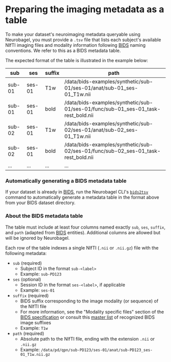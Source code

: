 # Preparing the imaging metadata as a table

To make your dataset's neuroimaging metadata queryable using Neurobagel, you must provide a `.tsv` file that lists each subject's available NIfTI imaging files and modality information following [BIDS](https://bids-specification.readthedocs.io/en/stable/) naming conventions. 
We refer to this as a BIDS metadata table.

The expected format of the table is illustrated in the example below:

sub | ses | suffix | path
---- | ---- | ---- | ----
sub-01 | ses-01 | T1w | /data/bids-examples/synthetic/sub-01/ses-01/anat/sub-01_ses-01_T1w.nii
sub-01 | ses-01 | bold | /data/bids-examples/synthetic/sub-01/ses-01/func/sub-01_ses-01_task-rest_bold.nii
sub-02 | ses-01 | T1w | /data/bids-examples/synthetic/sub-02/ses-01/anat/sub-02_ses-01_T1w.nii
sub-02 | ses-01 | bold | /data/bids-examples/synthetic/sub-02/ses-01/func/sub-02_ses-01_task-rest_bold.nii
... | ... | ... | ... | ...

### Automatically generating a BIDS metadata table

If your dataset is already in [BIDS](https://bids-specification.readthedocs.io/en/stable/), run the Neurobagel CLI's [`bids2tsv`](cli.md#0-generate-a-bids-metadata-table) command to automatically generate a metadata table in the format above from your BIDS dataset directory.

### About the BIDS metadata table
The table must include at least four columns named exactly `sub`, `ses`, `suffix`, and `path` (adapted from [BIDS](https://bids-specification.readthedocs.io/en/stable/) entities). 
Additional columns are allowed but will be ignored by Neurobagel.

Each row of the table indexes a single NIfTI (`.nii` or `.nii.gz`) file with the following metadata:

- `sub` (required)
    - Subject ID in the format `sub-<label>`
    - Example: `sub-PD123`
- `ses` (optional)
    - Session ID in the format `ses-<label>`, if applicable
    - Example: `ses-01`
- `suffix` (required)
    - BIDS suffix corresponding to the image modality (or sequence) of the NIfTI file 
    - For more information, see the "Modality specific files" section of the [BIDS specification](https://bids-specification.readthedocs.io/en/stable/) or consult this [master list](https://github.com/bids-standard/bids-specification/blob/master/src/schema/objects/suffixes.yaml) of recognized BIDS image suffixes
    - Example: `T1w`
- `path` (required)
    - Absolute path to the NIfTI file, ending with the extension `.nii` or `.nii.gz`
    - Example: `/data/pd/qpn/sub-PD123/ses-01/anat/sub-PD123_ses-01_T1w.nii.gz`
